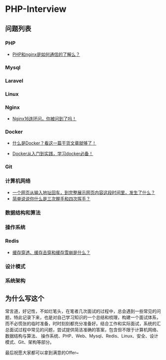# PHP-Interview

## 问题列表

### PHP
- [PHP和nginx是如何通信的了解么？](docs/PHP/PHP和nginx是如何通信的？.md)

### Mysql

### Laravel

### Linux

### Nginx
- [Nginx16连环问，你被问到了吗！](https://juejin.im/post/6844904182923837454)

### Docker
- [什么是Docker？看这一篇干货文章就够了！](https://zhuanlan.zhihu.com/p/187505981)

- [Docker从入门到实践，学习docker必备！](https://yeasy.gitbook.io/docker_practice/repository/dockerhub)

### Git

### 计算机网络

- [一个网页从输入地址回车，到完整展示网页内容这段时间里，发生了什么？](docs/计算机网络/一个网页从输入地址回车，到完整展示网页内容这段时间，发生了什么？.md)
- [简单说说你什么是三次握手和四次挥手？](docs/计算机网络/简单说说TCP%20三次握手和四次挥手.md)

### 数据结构和算法

### 操作系统

### Redis
- [缓存穿透、缓存击穿和缓存雪崩是什么？](docs/Redis/缓存击穿、缓存穿透和缓存雪崩.md)

### 设计模式

### 系统架构

## 为什么写这个
常言道，好记性，不如烂笔头，在笔者几次面试的过程中，总会遇到一些常见的问题，特此记录下来，也是对自己学习知识的一个总结和梳理，构建一个面试体系，而不必慌张的临时准备，时时刻刻都充分准备好。结合工作和实际面试，系统的汇总面试过程中常见的问题，尝试提供简洁准确的答案，包含但不限于计算机网络、数据结构与算法、
操作系统、PHP、Web、Mysql、Redis、Linux、安全、设计模式、Git、架构等部分。

最后祝愿大家都可以拿到满意的Offer~
